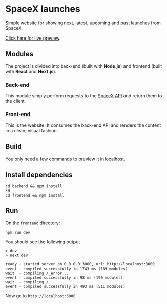 # SpaceX launches

Simple website for showing next, latest, upcoming and past launches from SpaceX.

[Click here for live preview](https://spacex.entusiasta.dev/).

## Modules

The project is divided into back-end (built with **Node.js**) and frontend (built with **React** and **Next.js**).

### Back-end

This module simply perform requests to the [SpaceX API](https://github.com/r-spacex/SpaceX-API) and return them to the client.

### Front-end

This is the website. It consumes the back-end API and renders the content in a clean, visual fashion.

## Build

You only need a few commands to preview it in localhost.

## Install dependencies

```text
cd backend && npm install
cd ..
cd frontend && npm install
```

## Run

On the `frontend` directory:

```text
npm run dev
```

You should see the following output

```
> dev
> next dev

ready - started server on 0.0.0.0:3000, url: http://localhost:3000
event - compiled successfully in 1743 ms (189 modules)
wait  - compiling /_error...
event - compiled successfully in 98 ms (190 modules)
wait  - compiling /...
event - compiled successfully in 493 ms (511 modules)
```

Now go to `http://localhost:3000`.
